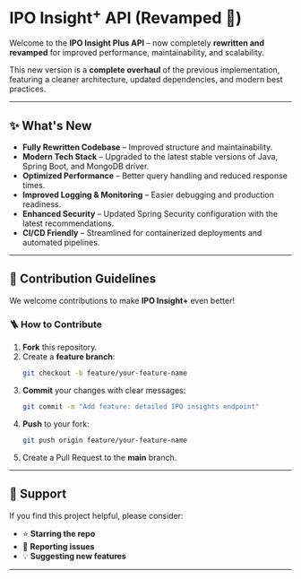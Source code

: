 # IPO Insight<sup>+</sup> API (Revamped 🚀)


Welcome to the **IPO Insight Plus API** – now completely **rewritten and revamped** for improved performance, maintainability, and scalability.

This new version is a **complete overhaul** of the previous implementation, featuring a cleaner architecture, updated dependencies, and modern best practices.

---

## ✨ What's New

- **Fully Rewritten Codebase** – Improved structure and maintainability.
- **Modern Tech Stack** – Upgraded to the latest stable versions of Java, Spring Boot, and MongoDB driver.
- **Optimized Performance** – Better query handling and reduced response times.
- **Improved Logging & Monitoring** – Easier debugging and production readiness.
- **Enhanced Security** – Updated Spring Security configuration with the latest recommendations.
- **CI/CD Friendly** – Streamlined for containerized deployments and automated pipelines.

---

## 🤝 Contribution Guidelines
We welcome contributions to make **IPO Insight+** even better!
### 🪜 How to Contribute

1. **Fork** this repository.
2. Create a **feature branch**:
   ```bash
   git checkout -b feature/your-feature-name
3. **Commit** your changes with clear messages:
   ```bash
   git commit -m "Add feature: detailed IPO insights endpoint"
4. **Push** to your fork:
   ```bash
   git push origin feature/your-feature-name
5. Create a Pull Request to the **main** branch.

---
## 🌟 Support

If you find this project helpful, please consider:

- ⭐ **Starring the repo**
- 🐞 **Reporting issues**
- 💡 **Suggesting new features**

---
